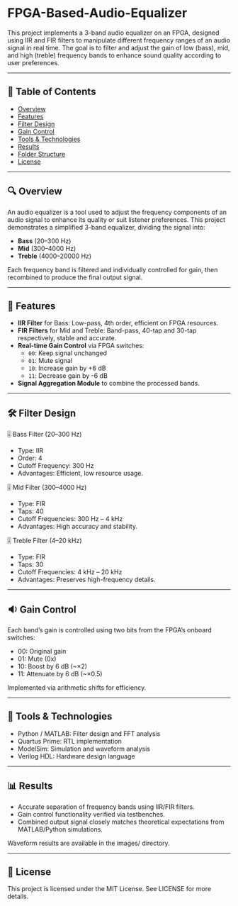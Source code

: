 # FPGA-Based-Audio-Equalizer
This project implements a 3-band audio equalizer on an FPGA, designed using IIR and FIR filters to manipulate different frequency ranges of an audio signal in real time. The goal is to filter and adjust the gain of low (bass), mid, and high (treble) frequency bands to enhance sound quality according to user preferences.

---

## 📌 Table of Contents

- [Overview](#overview)
- [Features](#features)
- [Filter Design](#filter-design)
- [Gain Control](#gain-control)
- [Tools & Technologies](#tools--technologies)
- [Results](#results)
- [Folder Structure](#folder-structure)
- [License](#license)

---

## 🔍 Overview

An audio equalizer is a tool used to adjust the frequency components of an audio signal to enhance its quality or suit listener preferences. This project demonstrates a simplified 3-band equalizer, dividing the signal into:

- **Bass** (20–300 Hz)
- **Mid** (300–4000 Hz)
- **Treble** (4000–20000 Hz)

Each frequency band is filtered and individually controlled for gain, then recombined to produce the final output signal.

---

## 🌟 Features

- **IIR Filter** for Bass: Low-pass, 4th order, efficient on FPGA resources.
- **FIR Filters** for Mid and Treble: Band-pass, 40-tap and 30-tap respectively, stable and accurate.
- **Real-time Gain Control** via FPGA switches:
  - `00`: Keep signal unchanged
  - `01`: Mute signal
  - `10`: Increase gain by +6 dB
  - `11`: Decrease gain by -6 dB
- **Signal Aggregation Module** to combine the processed bands.

---

## 🛠️ Filter Design
🎚️ Bass Filter (20–300 Hz)

- Type: IIR
- Order: 4
- Cutoff Frequency: 300 Hz
- Advantages: Efficient, low resource usage.

🎚️ Mid Filter (300–4000 Hz)
- Type: FIR
- Taps: 40
- Cutoff Frequencies: 300 Hz – 4 kHz
- Advantages: High accuracy and stability.

🎚️ Treble Filter (4–20 kHz)
- Type: FIR
- Taps: 30
- Cutoff Frequencies: 4 kHz – 20 kHz
- Advantages: Preserves high-frequency details.

---
    
## 🔉 Gain Control

Each band’s gain is controlled using two bits from the FPGA’s onboard switches:
- 00: Original gain
- 01: Mute (0x)
- 10: Boost by 6 dB (~×2)
- 11: Attenuate by 6 dB (~×0.5)

Implemented via arithmetic shifts for efficiency.

---

## 🧰 Tools & Technologies
- Python / MATLAB: Filter design and FFT analysis
- Quartus Prime: RTL implementation
- ModelSim: Simulation and waveform analysis
- Verilog HDL: Hardware design language

---

## 📊 Results
- Accurate separation of frequency bands using IIR/FIR filters.
- Gain control functionality verified via testbenches.
- Combined output signal closely matches theoretical expectations from MATLAB/Python simulations.

Waveform results are available in the images/ directory.

---

## 📄 License

This project is licensed under the MIT License. See LICENSE for more details.
